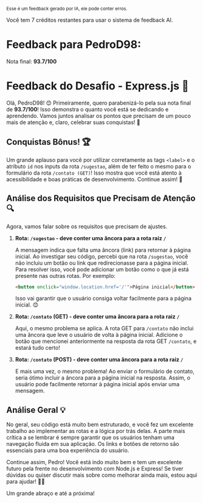 <sup>Esse é um feedback gerado por IA, ele pode conter erros.</sup>

Você tem 7 créditos restantes para usar o sistema de feedback AI.

# Feedback para PedroD98:

Nota final: **93.7/100**

# Feedback do Desafio - Express.js 🚀

Olá, PedroD98! 😊 Primeiramente, quero parabenizá-lo pela sua nota final de **93.7/100**! Isso demonstra o quanto você está se dedicando e aprendendo. Vamos juntos analisar os pontos que precisam de um pouco mais de atenção e, claro, celebrar suas conquistas! 🎉

## Conquistas Bônus! 🏆
Um grande aplauso para você por utilizar corretamente as tags `<label>` e o atributo `id` nos inputs da rota `/sugestao`, além de ter feito o mesmo para o formulário da rota `/contato (GET)`! Isso mostra que você está atento à acessibilidade e boas práticas de desenvolvimento. Continue assim! 🌟

## Análise dos Requisitos que Precisam de Atenção 🔍

Agora, vamos falar sobre os requisitos que precisam de ajustes. 

1. **Rota: `/sugestao` - deve conter uma âncora para a rota raiz `/`**
   
   A mensagem indica que falta uma âncora (link) para retornar à página inicial. Ao investigar seu código, percebi que na rota `/sugestao`, você não incluiu um botão ou link que redirecionasse para a página inicial. Para resolver isso, você pode adicionar um botão como o que já está presente nas outras rotas. Por exemplo:

   ```html
   <button onclick="window.location.href='/'">Página inicial</button>
   ```

   Isso vai garantir que o usuário consiga voltar facilmente para a página inicial. 😊

2. **Rota: `/contato` (GET) - deve conter uma âncora para a rota raiz `/`**
   
   Aqui, o mesmo problema se aplica. A rota GET para `/contato` não inclui uma âncora que leve o usuário de volta à página inicial. Adicione o botão que mencionei anteriormente na resposta da rota GET `/contato`, e estará tudo certo!

3. **Rota: `/contato` (POST) - deve conter uma âncora para a rota raiz `/`**
   
   E mais uma vez, o mesmo problema! Ao enviar o formulário de contato, seria ótimo incluir a âncora para a página inicial na resposta. Assim, o usuário pode facilmente retornar à página inicial após enviar uma mensagem. 

## Análise Geral 💡

No geral, seu código está muito bem estruturado, e você fez um excelente trabalho ao implementar as rotas e a lógica por trás delas. A parte mais crítica a se lembrar é sempre garantir que os usuários tenham uma navegação fluida em sua aplicação. Os links e botões de retorno são essenciais para uma boa experiência do usuário.

Continue assim, Pedro! Você está indo muito bem e tem um excelente futuro pela frente no desenvolvimento com Node.js e Express! Se tiver dúvidas ou quiser discutir mais sobre como melhorar ainda mais, estou aqui para ajudar! 🚀🤓

Um grande abraço e até a próxima!